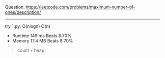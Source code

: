 Question: https://leetcode.com/problems/maximum-number-of-ones/description/

---

try_1.py: O(nlogn) O(n)

* Runtime 149 ms Beats 8.70%
* Memory 17.4 MB Beats 8.70%

> count + heap